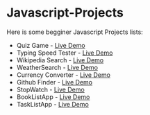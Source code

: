 # Javascript-Projects
Here is some begginer Javascript Projects lists:

<ul>
  <li>Quiz Game - <a href="https://raihanalam.github.io/QuizGame/">Live Demo</a></li>
  <li>Typing Speed Tester - <a href="https://raihanalam.github.io/TypingSpeedTester/">Live Demo</a></li>
  <li>Wikipedia Search - <a href="https://raihanalam.github.io/WikipediaSearch/">Live Demo</a></li>
  <li>WeatherSearch - <a href="https://raihanalam.github.io/WeatherSearch/">Live Demo</a></li>
  <li>Currency Converter - <a href="https://raihanalam.github.io/CurrencyConverter/">Live Demo</a></li>
  <li>Github Finder - <a href="https://raihanalam.github.io/GithubFinder/">Live Demo</a></li>
  <li>StopWatch - <a href="https://raihanalam.github.io/StopWatch/">Live Demo</a></li>
  <li>BookListApp - <a href="https://raihanalam.github.io/BookListApp/">Live Demo</a></li>
  <li>TaskListApp - <a href="https://raihanalam.github.io/TaskListApp/">Live Demo</a></li>
 </ul>
